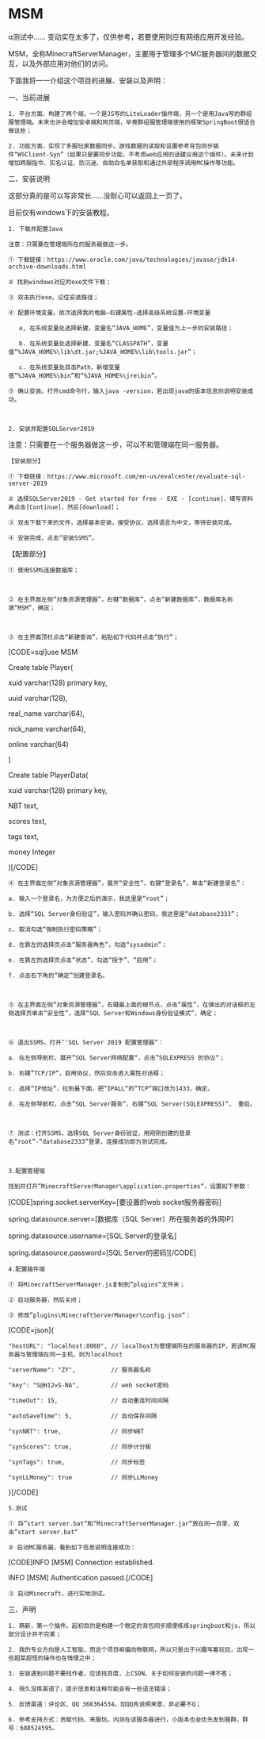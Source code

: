 # MSM


α测试中...... 变动实在太多了，仅供参考，若要使用则应有网络应用开发经验。



MSM，全称MinecraftServerManager，主要用于管理多个MC服务器间的数据交互，以及外部应用对他们的访问。

下面我将一一介绍这个项目的进展、安装以及声明：



一、当前进展

    1. 平台方面，构建了两个端，一个是JS写的LiteLoader插件端，另一个是用Java写的群组服管理端。未来也许会增加安卓端和网页端，毕竟群组服管理端使用的框架SpringBoot很适合做这些；

    2. 功能方面，实现了多服玩家数据同步。游戏数据的读取和设置参考背包同步插件“WSClient-Syn”（如果只是要同步功能，不考虑web应用的话建议用这个插件）。未来计划增加跨服指令、实名认证、防沉迷、自助白名单获取和通过外部程序调用MC操作等功能。





二、安装说明

这部分真的是可以写非常长......没耐心可以返回上一页了。

目前仅有windows下的安装教程。



    1. 下载并配置Java

    注意：只需要在管理端所在的服务器做这一步。

    ① 下载链接：https://www.oracle.com/java/technologies/javase/jdk14-archive-downloads.html

    ② 找到windows对应的exe文件下载；

    ③ 双击执行exe，记住安装路径；

    ④ 配置环境变量。依次选择我的电脑—右键属性—选择高级系统设置—环境变量

       a, 在系统变量处选择新建，变量名“JAVA_HOME”，变量值为上一步的安装路径；

       b. 在系统变量处选择新建，变量名“CLASSPATH”，变量值“%JAVA_HOME%\lib\dt.jar;%JAVA_HOME%\lib\tools.jar”；

       c. 在系统变量处双击Path，新增变量值“%JAVA_HOME%\bin”和“%JAVA_HOME%\jre\bin”。

    ⑤ 确认安装。打开cmd命令行，输入java -version，若出现java的版本信息则说明安装成功。



    2. 安装并配置SQLServer2019

   注意：只需要在一个服务器做这一步，可以不和管理端在同一服务器。

    【安装部分】

    ① 下载链接：https://www.microsoft.com/en-us/evalcenter/evaluate-sql-server-2019

    ② 选择SQLServer2019 - Get started for free - EXE - [continue]，填写资料再点击[Continue]，然后[download]；

    ③ 双击下载下来的文件，选择基本安装，接受协议，选择语言为中文，等待安装完成。

    ④ 安装完成，点击“安装SSMS”。



   【配置部分】



    ① 使用SSMS连接数据库；



    ② 在主界面左侧“对象资源管理器”，右键“数据库”，点击“新建数据库”，数据库名称填“MSM”，确定；



    ③ 在主界面顶栏点击“新建查询”，粘贴如下代码并点击“执行”；



[CODE=sql]use MSM

Create table Player(

xuid varchar(128) primary key,

uuid varchar(128),

real_name varchar(64),

nick_name varchar(64),

online varchar(64)

)

Create table PlayerData(

xuid varchar(128) primary key,

NBT text,

scores text,

tags text,

money Integer

)[/CODE]



    ④ 在主界面左侧“对象资源管理器”，展开“安全性”，右键“登录名”，单击“新建登录名”：

    a. 输入一个登录名，为方便之后的演示，我这里是“root”；

    b. 选择“SQL Server身份验证”，输入密码并确认密码，我这里是“database2333”；

    c. 取消勾选“强制执行密码策略”；

    d. 在靠左的选择页点击“服务器角色”，勾选“sysadmin”；

    e. 在靠左的选择页点击“状态”，勾选“授予”、“启用”；

    f. 点击右下角的“确定”创建登录名。



    ⑤ 在主界面左侧“对象资源管理器”，右键最上面的根节点，点击“属性”，在弹出的对话框的左侧选择页单击“安全性”，选择“SQL Server和Windows身份验证模式”，确定；



    ⑥ 退出SSMS，打开‘'SQL Server 2019 配置管理器“：

    a. 在左侧导航栏，展开”SQL Server网络配置“，点击”SQLEXPRESS 的协议“；

    b. 右键”TCP/IP“，启用协议，然后双击进入属性对话框；

    c. 选择”IP地址“，拉到最下面，把”IPALL“的”TCP“端口改为1433，确定。

    d. 在左侧导航栏，点击”SQL Server服务“，右键”SQL Server(SQLEXPRESS)“， 重启。



    ⑦ 测试：打开SSMS，选择SQL Server身份验证，用刚刚创建的登录名“root”-“database2333”登录，连接成功即为测试完成。



    3.配置管理端

    找到并打开”MinecraftServerManager\application.properties“，设置如下参数：

 

[CODE]spring.socket.serverKey=[要设置的web socket服务器密码]

spring.datasource.server=[数据库（SQL Server）所在服务器的外网IP]

spring.datasource.username=[SQL Server的登录名]

spring.datasource.password=[SQL Server的密码][/CODE]



    4.配置插件端

    ① 将MinecraftServerManager.js复制到”plugins“文件夹；

    ② 启动服务器，然后关闭；

    ③ 修改”plugins\MinecraftServerManager\config.json“：

[CODE=json]{

    "hostURL": "localhost:8080", // localhost为管理端所在的服务器的IP，若该MC服务器与管理端在同一主机，则为localhost

    "serverName": "ZY",          // 服务器名称

    "key": "S@H12=S-NA",         // web socket密码

    "timeOut": 15,               // 自动重连时间间隔

    "autoSaveTime": 5,           // 自动保存间隔

    "synNBT": true,              // 同步NBT

    "synScores": true,           // 同步计分板

    "synTags": true,             // 同步标签

    "synLLMoney": true           // 同步LLMoney

}[/CODE]



    5.测试

    ① 将”start server.bat“和”MinecraftServerManager.jar“放在同一目录，双击”start server.bat“

    ② 启动MC服务器，看到如下信息说明连接成功：

[CODE]INFO [MSM] Connection established.

INFO [MSM] Authentication passed.[/CODE]

    ③ 启动Minecraft，进行实地测试。



三、声明

    1. 萌新，第一个插件。起初目的是构建一个稳定的背包同步顺便练练springboot和js，所以部分设计并不完美；

    2. 我的专业方向是人工智能，而这个项目嘛偏向物联网，所以只是出于兴趣写着玩玩，出现一些超菜超怪的操作也在情理之中；

    3. 安装遇到问题不要找作者，应该找百度，上CSDN，关于如何安装的问题一律不答；

    4. 很久没练英语了，提示信息和注释可能会有一些语法错误；

    5. 反馈渠道：评论区、QQ 368364534。加QQ先说明来意，非必要不Q；

    6. 参考支持方式：贡献代码、来服玩。内测在该服务器进行，小版本也会优先发到服群，群号：688524595。
